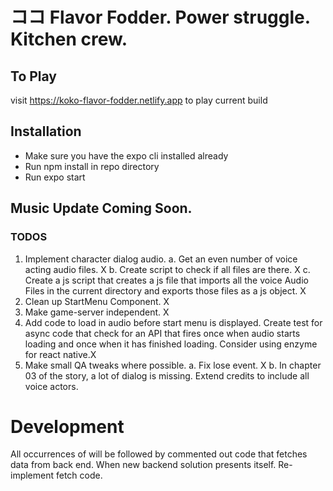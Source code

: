 # ココ Flavor Fodder. Power struggle. Kitchen crew.

## To Play

visit https://koko-flavor-fodder.netlify.app to play current build

## Installation

-   Make sure you have the expo cli installed already
-   Run npm install in repo directory
-   Run expo start

## Music Update Coming Soon.

### TODOS

1. Implement character dialog audio.
   a. Get an even number of voice acting audio files. X
   b. Create script to check if all files are there. X
   c. Create a js script that creates a js file that imports all the voice Audio Files in the current directory and exports those files as a js object. X
2. Clean up StartMenu Component. X
3. Make game-server independent. X
4. Add code to load in audio before start menu is displayed.
   Create test for async code that check for an API that fires once when audio starts loading and once when it has finished loading. Consider using enzyme for react native.X
5. Make small QA tweaks where possible.
   a. Fix lose event. X
   b. In chapter 03 of the story, a lot of dialog is missing.
   Extend credits to include all voice actors.

# Development

All occurrences of will be followed by commented out code that fetches data from back end.
When new backend solution presents itself. Re-implement fetch code.
